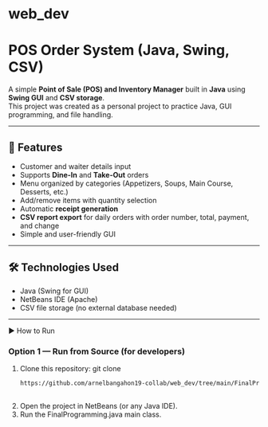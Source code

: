 # web_dev
# POS Order System (Java, Swing, CSV)

A simple **Point of Sale (POS) and Inventory Manager** built in **Java** using **Swing GUI** and **CSV storage**.  
This project was created as a personal project to practice Java, GUI programming, and file handling.

---

## 📌 Features
- Customer and waiter details input
- Supports **Dine-In** and **Take-Out** orders
- Menu organized by categories (Appetizers, Soups, Main Course, Desserts, etc.)
- Add/remove items with quantity selection
- Automatic **receipt generation**
- **CSV report export** for daily orders with order number, total, payment, and change
- Simple and user-friendly GUI

---

## 🛠️ Technologies Used
- Java (Swing for GUI)
- NetBeans IDE (Apache)
- CSV file storage (no external database needed)

---

 ▶️ How to Run

### Option 1 — Run from Source (for developers)
1. Clone this repository:
git clone
   ```bash
   https://github.com/arnelbangahon19-collab/web_dev/tree/main/FinalProgramming/dist
 
 3. Open the project in NetBeans (or any Java IDE).
 4. Run the FinalProgramming.java main class.
